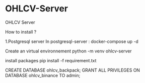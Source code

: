 # OHLCV-Server
OHLCV Server

How to install ?

1.Postgresql server
In postgresql-server : docker-compose up -d

Create an virtual environnement
python -m venv ohlcv-server

install packages
pip install -f requirement.txt

CREATE DATABASE ohlcv_backpack;
GRANT ALL PRIVILEGES ON DATABASE ohlcv_binance TO admin;
